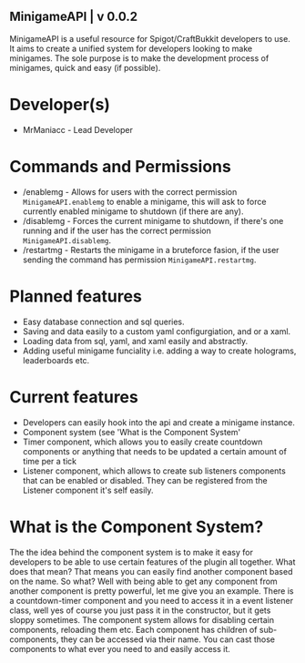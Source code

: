## MinigameAPI | v 0.0.2


MinigameAPI is a useful resource for Spigot/CraftBukkit developers to use. It aims to create a unified system for developers looking to make minigames.
The sole purpose is to make the development process of minigames, quick and easy (if possible).


# Developer(s)

* MrManiacc - Lead Developer


# Commands and Permissions
* /enablemg <Minigame name> - Allows for users with the correct permission ```MinigameAPI.enablemg``` to enable a minigame, this will ask to force currently enabled minigame to shutdown (if there are any).
* /disablemg - Forces the current minigame to shutdown, if there's one running and if the user has the correct permission ```MinigameAPI.disablemg```.
* /restartmg - Restarts the minigame in a bruteforce fasion, if the user sending the command has permission ```MinigameAPI.restartmg```.


# Planned features
* Easy database connection and sql queries.
* Saving and data easily to a custom yaml configurgiation, and or a xaml.
* Loading data from sql, yaml, and xaml easily and abstractly.
* Adding useful minigame funciality i.e. adding a way to create holograms, leaderboards etc.

# Current features
* Developers can easily hook into the api and create a minigame instance.
* Component system (see 'What is the Component System'
* Timer component, which allows you to easily create countdown components or anything that needs to be updated a certain amount of time per a tick
* Listener component, which allows to create sub listeners components that can be enabled or disabled. They can be registered from the Listener component it's self easily.

# What is the Component System?
The the idea behind the component system is to make it easy for developers to be able to use certain features of the plugin all together. What does that mean? That means you can easily find another component based on the name. So what? Well with being able to get any component from another component is pretty powerful, let me give you an example. There is a countdown-timer component and you need to access it in a event listener class, well yes of course you just pass it in the constructor, but it gets sloppy sometimes. The component system allows for disabling certain components, reloading them etc. Each component has children of sub-components, they can be accessed via their name. You can cast those components to what ever you need to and easily access it. 
